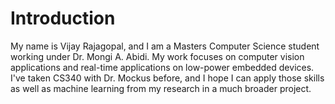 # Introduction
My name is Vijay Rajagopal, and I am a Masters Computer Science student working under Dr. Mongi A. Abidi. My work focuses on computer vision applications and real-time applications on low-power embedded devices. I've taken CS340 with Dr. Mockus before, and I hope I can apply those skills as well as machine learning from my research in a much broader project. 
